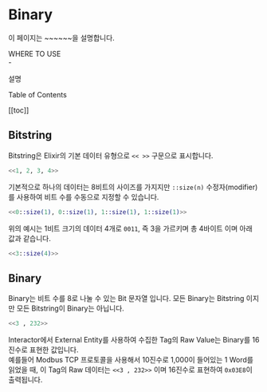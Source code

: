# Binary
이 페이지는 ~~~~~~을 설명합니다.
<div class="info">
  <div class="info-title">WHERE TO USE</div>
  - <p>설명</p>
</div>

<div class="toc-title">Table of Contents</div>

[[toc]]

## Bitstring
Bitstring은 Elixir의 기본 데이터 유형으로 `<< >>` 구문으로 표시합니다.
``` elixir
<<1, 2, 3, 4>>
```
기본적으로 하나의 데이터는 8비트의 사이즈를 가지지만 `::size(n)` 수정자(modifier)를 사용하여 비트 수를 수동으로 지정할 수 있습니다.
``` elixir
<<0::size(1), 0::size(1), 1::size(1), 1::size(1)>>
```
위의 예시는 1비트 크기의 데이터 4개로 `0011`, 즉 3을 가르키며 총 4바이트 이며 아래 값과 같습니다.
``` elixir
<<3::size(4)>>
```

## Binary
Binary는 비트 수를 8로 나눌 수 있는 Bit 문자열 입니다. 모든 Binary는 Bitstring 이지만 모든 Bitstring이 Binary는 아닙니다. 
``` elixir
<<3 , 232>>
```
Interactor에서 External Entity를 사용하여 수집한 Tag의 Raw Value는 Binary를 16진수로 표현한 값입니다.  
예를들어 Modbus TCP 프로토콜을 사용해서 10진수로 1,000이 들어있는 1 Word를 읽었을 때, 이 Tag의 Raw 데이터는 `<<3 , 232>>` 이며 16진수로 표현하여 `0x03E8`이 출력됩니다.  
